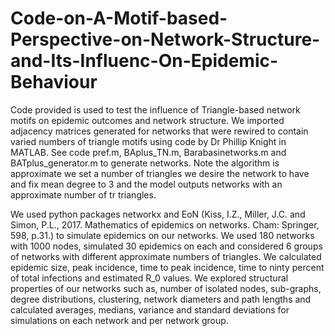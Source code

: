 # Code-on-A-Motif-based-Perspective-on-Network-Structure-and-Its-Influenc-On-Epidemic-Behaviour
Code provided is used to test the influence of Triangle-based network motifs on epidemic outcomes and network structure. We imported adjacency matrices generated for networks that were rewired to contain varied numbers of triangle motifs using code by Dr Phillip Knight in MATLAB. See code pref.m, BAplus_TN.m, Barabasinetworks.m and BATplus_generator.m to generate networks. Note the algorithm is approximate we set a number of triangles we desire the network to have and fix mean degree to 3 and the model outputs networks with an approximate number of tr triangles. 

We used python packages networkx and EoN (Kiss, I.Z., Miller, J.C. and Simon, P.L., 2017. Mathematics of epidemics on networks. Cham: Springer, 598, p.31.) to simulate epidemics on our networks. We used 180 networks with 1000 nodes, simulated 30 epidemics on each and considered 6 groups of networks with different approximate numbers of triangles. We calculated epidemic size, peak incidence, time to peak incidence, time to ninty percent of total infections and estimated R_0 values.  We explored structural properties of our networks such as, number of isolated nodes, sub-graphs, degree distributions, clustering, network diameters and path lengths and calculated averages, medians, variance and standard deviations for simulations on each network and per network group. 
